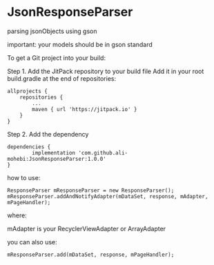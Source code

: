 # JsonResponseParser
parsing jsonObjects using gson

important: your models should be in gson standard

To get a Git project into your build:

Step 1. Add the JitPack repository to your build file
Add it in your root build.gradle at the end of repositories:

	allprojects {
		repositories {
			...
			maven { url 'https://jitpack.io' }
		}
	}
Step 2. Add the dependency

	dependencies {
	        implementation 'com.github.ali-mohebi:JsonResponseParser:1.0.0'
	}
  
  
how to use:

```
ResponseParser mResponseParser = new ResponseParser();
mResponseParser.addAndNotifyAdapter(mDataSet, response, mAdapter, mPageHandler);
```

where:

mAdapter is your RecyclerViewAdapter or ArrayAdapter

you can also use:

```
mResponseParser.add(mDataSet, response, mPageHandler);
```

